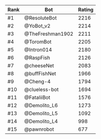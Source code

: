 Rank|Bot|Rating
---|---|---
#1|@ResoluteBot|2216
#2|@YoBot_v2|2214
#3|@TheFreshman1902|2211
#4|@ToromBot|2205
#5|@Intron014|2180
#6|@RaspFish|2126
#7|@cheeseNet|2083
#8|@buffFishNet|1966
#9|@Cheng-4|1794
#10|@clueless-bot|1694
#11|@FataliiBot|1576
#12|@Demolito_L6|1273
#13|@Demolito_L5|1092
#14|@Demolito_L4|998
#15|@pawnrobot|677
